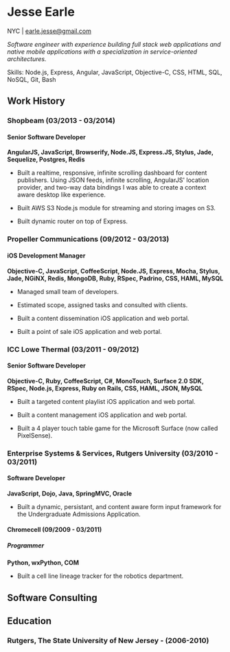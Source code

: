 # Jesse Earle

NYC | earle.jesse@gmail.com

_Software engineer with experience building full stack web applications and native mobile applications with a specialization in service-oriented architectures._

Skills: Node.js, Express, Angular, JavaScript, Objective-C, CSS, HTML, SQL, NoSQL, Git, Bash

## Work History

### Shopbeam (03/2013 - 03/2014)

#### Senior Software Developer

__AngularJS, JavaScript, Browserify, Node.JS, Express.JS, Stylus, Jade, Sequelize, Postgres, Redis__

+ Built a realtime, responsive, infinite scrolling dashboard for content publishers.  Using JSON feeds, infinite scrolling, AngularJS' location provider, and two-way data bindings I was able to create a context aware desktop like experience.

+ Built AWS S3 Node.js module for streaming and storing images on S3.

+ Built dynamic router on top of Express.

### Propeller Communications (09/2012 - 03/2013)

#### iOS Development Manager

__Objective-C, JavaScript, CoffeeScript, Node.JS, Express, Mocha, Stylus, Jade, NGiNX, Redis, MongoDB, Ruby, RSpec, Padrino, CSS, HAML, MySQL__

+ Managed small team of developers.

+ Estimated scope, assigned tasks and consulted with clients.

+ Built a content dissemination iOS application and web portal.

+ Built a point of sale iOS application and web portal.

### ICC Lowe Thermal (03/2011 - 09/2012)

#### Senior Software Developer

__Objective-C, Ruby, CoffeeScript, C#, MonoTouch, Surface 2.0 SDK, RSpec, Node.js, Express, Ruby on Rails, CSS, HAML, JSON, MySQL__

+ Built a targeted content playlist iOS application and web portal.

+ Built a content management iOS application and web portal.

+ Built a 4 player touch table game for the Microsoft Surface (now called PixelSense).

### Enterprise Systems & Services, Rutgers University (03/2010 - 03/2011)

#### Software Developer

__JavaScript, Dojo, Java, SpringMVC, Oracle__

+ Built a dynamic, persistant, and content aware form input framework for the Undergraduate Admissions Application.

#### Chromecell (09/2009 - 03/2011)

##### Programmer

__Python, wxPython, COM__

+ Built a cell line lineage tracker for the robotics department.

## Software Consulting

## Education

### Rutgers, The State University of New Jersey - (2006-2010)